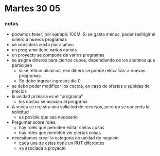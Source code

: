 # Martes 30 05
### notas
- podemos tener, por ejemplo 100M. Si se gasta menos, poder redirigir el dinero a nuevos programas
- se considera costo por alumno
- un programa tiene varios cursos
- un proyecto se compone de varios programas
- se asigna dineros para ciertos cupos, dependiendo de los alumnos que participen
  - si se retiran alumnos, ese dinero se puede relocalizar a nuevos programas
  - Se debe ingrear ingresos dia 0
- se debe poder modificar los costos, en caso de ofertas o subidas de precios
- la unidad primaria es el "programa"
  - los costos se asocian al programa
- A veces se registra una solicitud de recursos, pero no se concreta la solicitud
  - es posible que sea necesario
- Preguntar sobre roles.
  - hay roles que permiten editar cietas cosas
  - hay roles que permiten ver ciertas cosas
- necesitamos crear la categoria de unidad de negocio
  - cada una de estas tiene un RUT diferentes
  - va asociada a proyecto


